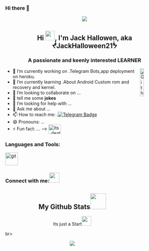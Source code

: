 ### Hi there 👋
<p align="center">
<img src="https://images.wallpapersden.com/image/download/4k-talking-to-the-moon_a2pubmuUmZqaraWkpJRobWllrWdma2U.jpg" />
</p align="center">
<h2 align="center">Hi <img src="https://raw.githubusercontent.com/MartinHeinz/MartinHeinz/master/wave.gif" width="30px">, I'm Jack Hallowen, aka ᖫJackHalloween21ᖭ</h2>
<h3 align="center">A passionate and keenly interested LEARNER</h3>
<img width="15%" align="right" alt="Github Image" src="https://free4kwallpapers.com/uploads/originals/2020/06/05/a-bust-with-a-skull-mask-and-neon-lights-oc-wallpaper.jpg" />

- 🔭 I’m currently working on .Telegram Bots,app deployment on heroku.
- 🌱 I’m currently learning .About Android Custom rom and recovery and kernel.
- 👯 I’m looking to collaborate on ...
- 💬 tell me some **jokes**
- 🤔 I’m looking for help with ...
- 💬 Ask me about ...
- 📫 How to reach me: .[![Telegram Badge](https://img.shields.io/badge/-Telegram-0088CC?style=flat&logo=Telegram&logoColor=white)](https://t.me/lucifermorningstardevil699)
- 😄 Pronouns: ...
- ⚡ Fun fact: ...
-->
<a href="https://instagram.com/its_deathmachine" target="blank"><img align="center" src="https://cdn.jsdelivr.net/npm/simple-icons@3.0.1/icons/instagram.svg" alt="its_deathmachine" height="30" width="40" /></a>
</p>
<h3 align="left">Languages and Tools:</h3>
<p align="left"> <a href="https://git-scm.com/" target="_blank"> <img src="https://www.vectorlogo.zone/logos/git-scm/git-scm-icon.svg" alt="git" width="40" height="40"/> </a> </p>

<h3 align="left">Connect with me:<img src="https://github.com/TheDudeThatCode/TheDudeThatCode/blob/master/Assets/Handshake.gif" height="32px"></h3>
<p align="left">
<h2 align="center">
  My Github Stats<img src="https://media.giphy.com/media/VgCDAzcKvsR6OM0uWg/giphy.gif" width="50">
</h2>
<p align="center">
  Its just a Start<img src="https://thumbs.dreamstime.com/b/rocket-space-planet-earth-vector-illustration-design-94427506.jpg" width="30">
</p>
br>
<p align = "center">
  <img  src = "https://github-readme-stats.vercel.app/api?username=jackhalloween&count_private=true&show_icons=true&theme=radical&line_height=27">
  <br>
